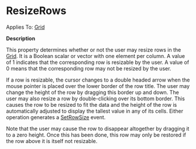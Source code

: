 




<h1 class="heading"><span class="name">ResizeRows</span></h1>

Applies To: [Grid](./grid.md)


**Description**


This property determines whether or not the user may resize rows in the [Grid](./grid.md). It is a Boolean scalar or vector with one element per column. A value of 1 indicates that the corresponding row is resizable by the user. A value of  0 means that the corresponding row may not be resized by the user.


If a row is resizable, the cursor changes to a double headed arrow when the mouse pointer is placed over the lower border of the row title. The user may change the height of the row by dragging this border up and down. The user may also resize a row by double-clicking over its bottom border. This causes the row to be resized to fit the data and the height of the row is automatically adjusted to display the tallest value in any of its cells. Either operation generates a [SetRowSize](./setrowsize.md) event.


Note that the user may cause the row to disappear altogether by dragging it to a zero height. Once this has been done, this row may only be restored if the row above it is itself not resizable.



